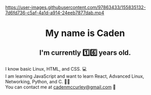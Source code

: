 https://user-images.githubusercontent.com/97863433/155835132-7d6fd736-c5af-4a1d-a914-24eeb7877dab.mp4
# <p align="center">My name is Caden

## <p align="center">I'm currently 1️⃣6️⃣ years old.



I know basic Linux, HTML, and CSS. 💻 <br>
I am learning JavaScript and want to learn React, Advanced Linux, Networking, Python, and C. 🧙‍♂️ <br>
You can contact me at cadenmccurley@gmail.com 📩 <br>


